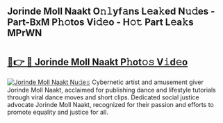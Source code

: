 ## Jorinde Moll Naakt O𝚗𝚕yf𝚊ns L𝚎a𝚔ed N𝚞𝚍es - Part-BxM P𝚑𝚘tos Vi𝚍𝚎o - H𝚘𝚝 Part L𝚎a𝚔s MPrWN

# <h2><a href="http://kfdbv61.oniu.top/?m=Jorinde+Moll+Naakt">🔗👉 🔴 Jorinde Moll Naakt P𝚑ot𝚘𝚜 V𝚒d𝚎o</a></h2>

[![Jorinde Moll Naakt Nu𝚍e𝚜](https://i.imgur.com/0qMVB7G.gif)](http://kfdbv61.oniu.top/?m=Jorinde+Moll+Naakt)
Cybernetic artist and amusement giver Jorinde Moll Naakt, acclaimed for publishing dance and lifestyle tutorials through viral dance moves and short clips. Dedicated social justice advocate Jorinde Moll Naakt, recognized for their passion and efforts to promote equality and justice for all.  
